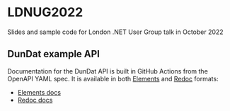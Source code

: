 # LDNUG2022
Slides and sample code for London .NET User Group talk in October 2022

## DunDat example API

Documentation for the DunDat API is built in GitHub Actions from the OpenAPI YAML spec.
It is available in both
[Elements](https://stoplight.io/open-source/elements) and
[Redoc](https://github.com/Redocly/redoc) formats:

- [Elements docs](https://rendlelabs.github.io/LDNUG2022/dundat/elements.html)
- [Redoc docs](https://rendlelabs.github.io/LDNUG2022/dundat/redoc.html)